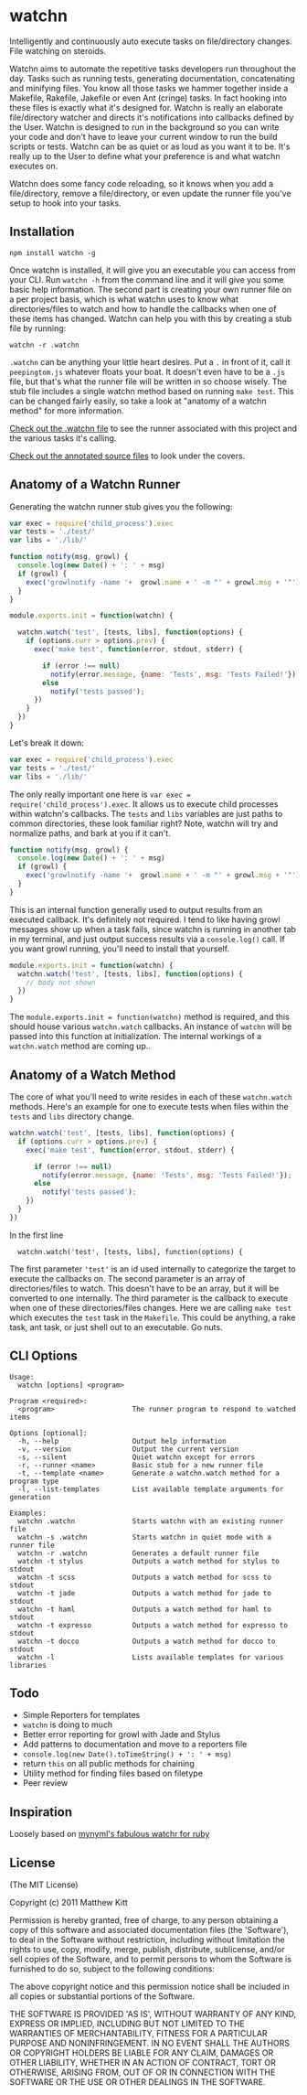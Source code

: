 
# watchn

Intelligently and continuously auto execute tasks on file/directory changes. File watching on steroids.

Watchn aims to automate the repetitive tasks developers run throughout the day. Tasks such as running tests, generating documentation, concatenating and minifying files. You know all those tasks we hammer together inside a Makefile, Rakefile, Jakefile or even Ant (cringe) tasks. In fact hooking into these files is exactly what it's designed for. Watchn is really an elaborate file/directory watcher and directs it's notifications into callbacks defined by the User. Watchn is designed to run in the background so you can write your code and don't have to leave your current window to run the build scripts or tests. Watchn can be as quiet or as loud as you want it to be. It's really up to the User to define what your preference is and what watchn executes on.

Watchn does some fancy code reloading, so it knows when you add a file/directory, remove a file/directory, or even update the runner file you've setup to hook into your tasks.


## Installation

    npm install watchn -g

Once watchn is installed, it will give you an executable you can access from your CLI. Run `watchn -h` from the command line and it will give you some basic help information. The second part is creating your own runner file on a per project basis, which is what watchn uses to know what directories/files to watch and how to handle the callbacks when one of these items has changed. Watchn can help you with this by creating a stub file by running:

    watchn -r .watchn

`.watchn` can be anything your little heart desires. Put a `.` in front of it, call it `peepingtom.js` whatever floats your boat. It doesn't even have to be a `.js` file, but that's what the runner file will be written in so choose wisely. The stub file includes a single watchn method based on running `make test`. This can be changed fairly easily, so take a look at "anatomy of a watchn method" for more information.

[Check out the .watchn file](https://github.com/mkitt/watchn/blob/master/.watchn) to see the runner associated with this project and the various tasks it's calling.

[Check out the annotated source files](http://mkitt.github.com/watchn/watchn.html) to look under the covers.


## Anatomy of a Watchn Runner

Generating the watchn runner stub gives you the following:

```javascript
var exec = require('child_process').exec
var tests = './test/'
var libs = './lib/'

function notify(msg, growl) {
  console.log(new Date() + ': ' + msg)
  if (growl) {
    exec('growlnotify -name '+  growl.name + ' -m "' + growl.msg + '"')
  }
}

module.exports.init = function(watchn) {

  watchn.watch('test', [tests, libs], function(options) {
    if (options.curr > options.prev) {
      exec('make test', function(error, stdout, stderr) {

        if (error !== null)
          notify(error.message, {name: 'Tests', msg: 'Tests Failed!'});
        else
          notify('tests passed');
      })
    }
  })
}
```

Let's break it down:

```javascript
var exec = require('child_process').exec
var tests = './test/'
var libs = './lib/'
```

The only really important one here is `var exec = require('child_process').exec`. It allows us to execute child processes within watchn's callbacks. The `tests` and `libs` variables are just paths to common directories, these look familiar right? Note, watchn will try and normalize paths, and bark at you if it can't. 

```javascript
function notify(msg, growl) {
  console.log(new Date() + ': ' + msg)
  if (growl) {
    exec('growlnotify -name '+  growl.name + ' -m "' + growl.msg + '"')
  }
}
```

This is an internal function generally used to output results from an executed callback. It's definitely not required. I tend to like having growl messages show up when a task fails, since watchn is running in another tab in my terminal, and just output success results via a `console.log()` call. If you want growl running, you'll need to install that yourself.

```javascript
module.exports.init = function(watchn) {
  watchn.watch('test', [tests, libs], function(options) {
    // body not shown
  })
}
```

The `module.exports.init = function(watchn)` method is required, and this should house various `watchn.watch` callbacks. An instance of `watchn` will be passed into this function at initialization. The internal workings of a `watchn.watch` method are coming up..


## Anatomy of a Watch Method

The core of what you'll need to write resides in each of these `watchn.watch` methods. Here's an example for one to execute tests when files within the `tests` and `libs` directory change.

```javascript
watchn.watch('test', [tests, libs], function(options) {
  if (options.curr > options.prev) {
    exec('make test', function(error, stdout, stderr) {

      if (error !== null)
        notify(error.message, {name: 'Tests', msg: 'Tests Failed!'});
      else
        notify('tests passed');
    })
  }
})
```
In the first line

      watchn.watch('test', [tests, libs], function(options) {

The first parameter `'test'` is an id used internally to categorize the target to execute the callbacks on. The second parameter is an array of directories/files to watch. This doesn't have to be an array, but it will be converted to one internally. The third parameter is the callback to execute when one of these directories/files changes. Here we are calling `make test` which executes the `test` task in the `Makefile`. This could be anything, a rake task, ant task, or just shell out to an executable. Go nuts.


## CLI Options

    Usage:
      watchn [options] <program>

    Program <required>:
      <program>                   The runner program to respond to watched items

    Options [optional]:
      -h, --help                  Output help information
      -v, --version               Output the current version
      -s, --silent                Quiet watchn except for errors
      -r, --runner <name>         Basic stub for a new runner file
      -t, --template <name>       Generate a watchn.watch method for a program type
      -l, --list-templates        List available template arguments for generation

    Examples:
      watchn .watchn              Starts watchn with an existing runner file
      watchn -s .watchn           Starts watchn in quiet mode with a runner file
      watchn -r .watchn           Generates a default runner file
      watchn -t stylus            Outputs a watch method for stylus to stdout
      watchn -t scss              Outputs a watch method for scss to stdout
      watchn -t jade              Outputs a watch method for jade to stdout
      watchn -t haml              Outputs a watch method for haml to stdout
      watchn -t expresso          Outputs a watch method for expresso to stdout
      watchn -t docco             Outputs a watch method for docco to stdout
      watchn -l                   Lists available templates for various libraries

## Todo

- Simple Reporters for templates
- `watchn` is doing to much
- Better error reporting for growl with Jade and Stylus
- Add patterns to documentation and move to a reporters file
- `console.log(new Date().toTimeString() + ': ' + msg)`
- return `this` on all public methods for chaining
- Utility method for finding files based on filetype
- Peer review


## Inspiration

Loosely based on [mynyml's fabulous watchr for ruby](http://mynyml.com/ruby/flexible-continuous-testing)


## License

(The MIT License)

Copyright (c) 2011 Matthew Kitt

Permission is hereby granted, free of charge, to any person obtaining
a copy of this software and associated documentation files (the
'Software'), to deal in the Software without restriction, including
without limitation the rights to use, copy, modify, merge, publish,
distribute, sublicense, and/or sell copies of the Software, and to
permit persons to whom the Software is furnished to do so, subject to
the following conditions:

The above copyright notice and this permission notice shall be
included in all copies or substantial portions of the Software.

THE SOFTWARE IS PROVIDED 'AS IS', WITHOUT WARRANTY OF ANY KIND,
EXPRESS OR IMPLIED, INCLUDING BUT NOT LIMITED TO THE WARRANTIES OF
MERCHANTABILITY, FITNESS FOR A PARTICULAR PURPOSE AND NONINFRINGEMENT.
IN NO EVENT SHALL THE AUTHORS OR COPYRIGHT HOLDERS BE LIABLE FOR ANY
CLAIM, DAMAGES OR OTHER LIABILITY, WHETHER IN AN ACTION OF CONTRACT,
TORT OR OTHERWISE, ARISING FROM, OUT OF OR IN CONNECTION WITH THE
SOFTWARE OR THE USE OR OTHER DEALINGS IN THE SOFTWARE.

